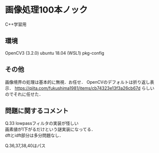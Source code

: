 # 画像処理100本ノック
C++学習用

## 環境

OpenCV3 (3.2.0)
ubuntu 18.04 (WSL1)
pkg-config

## その他

画像境界の処理は基本的に無視．お任せ．
OpenCVのデフォルトは折り返し表示．
https://qiita.com/fukushima1981/items/cb74323e13f3a26cb67d
らしいのでそれに任せた．

## 問題に関するコメント

Q.33 lowpassフィルタの実装が怪しい  
画素値が1下がるだけという謎実装になってる．  
dftとidft部分は多分問題なし．  

Q.36,37,38,40はパス


